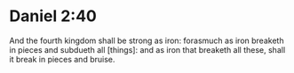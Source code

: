 # Daniel 2:40

And the fourth kingdom shall be strong as iron: forasmuch as iron breaketh in pieces and subdueth all [things]: and as iron that breaketh all these, shall it break in pieces and bruise.